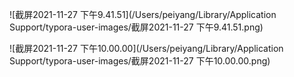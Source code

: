 ![截屏2021-11-27 下午9.41.51](/Users/peiyang/Library/Application Support/typora-user-images/截屏2021-11-27 下午9.41.51.png)

![截屏2021-11-27 下午10.00.00](/Users/peiyang/Library/Application Support/typora-user-images/截屏2021-11-27 下午10.00.00.png)











